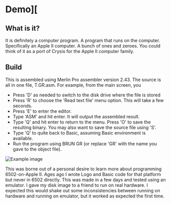 # Demo][

## What is it?
It is definitely a computer program. A program that runs on the computer. Specifically an Apple II computer. A bunch of ones and zeroes. You could think of it as a port of Crysis for the Apple II computer family.

## Build
This is assembled using Merlin Pro assembler version 2.43. The source is all in one file, T.GR.asm.
For example, from the main screen, you
* Press 'D' as needed to switch to the disk drive where the file is stored
* Press 'R' to choose the 'Read text file' menu option. This will take a few seconds.
* Press 'E' to enter the editor.
* Type 'ASM' and hit enter. It will output the assembled result.
* Type 'Q' and hit enter to return to the menu. Press 'O' to save the resulting binary. You may also want to save the source file using 'S'.
* Type 'Q' to quite back to Basic, assuming Basic environment is available.
* Run the program using BRUN GR (or replace 'GR' with the name you gave to the object file).

![Example image](https://raw.githubusercontent.com/clandrew/gfx2/master/Images/Fanart.png "Example image")

This was borne out of a personal desire to learn more about programming 6502-on-Apple II. Ages ago I wrote Logo and Basic code for that platform but never in 6502 directly. This was made in a few days and tested using an emulator. I gave my disk image to a friend to run on real hardware. I expected this would shake out some inconsistencies between running on hardware and running on emulator, but it worked as expected the first time.
